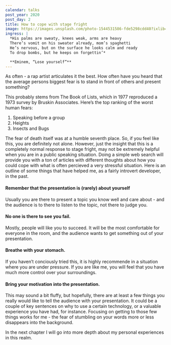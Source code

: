 ```yaml
---
calendar: talks
post_year: 2020
post_day: 2
title: How to cope with stage fright
image: https://images.unsplash.com/photo-1544531586-fde5298cdd40?ixlib=rb-1.2.1&ixid=MXwxMjA3fDB8MHxwaG90by1wYWdlfHx8fGVufDB8fHw%3D&auto=format&fit=crop&w=2100&q=80
ingress: |
  *His palms are sweaty, knees weak, arms are heavy
  There’s vomit on his sweater already, mom’s spaghetti
  He’s nervous, but on the surface he looks calm and ready
  To drop bombs, but he keeps on forgettin’*

  **Eminem, “Lose yourself”**
---
```

As often - a rap artist articulates it the best.
How often have you heard that the average persons biggest fear is to stand in front of others and present something?

This probably stems from The Book of Lists, which in 1977 reproduced a 1973 survey by Bruskin Associates. Here’s the top ranking of the worst human fears: 
1. Speaking before a group 
2. Heights 
3. Insects and Bugs 

The fear of death itself was at a humble seventh place. So, if you feel like this, you are definitely not alone. However, just the insight that this is a completely normal response to stage fright, may not be extremely helpful when you are in a public speaking situation. Doing a simple web search will provide you with a ton of articles with different thoughts about how you could cope with what is often percieved a very stressful situation. Here is an outline of some things that have helped me, as a fairly introvert developer, in the past.

#### Remember that the presentation is (rarely) about yourself
Usually you are there to present a topic you know well and care about - and the audience is to there to listen to the topic, not there to judge you.

#### No one is there to see you fail. 
Mostly, people will like you to succeed. It will be the most comfortable for everyone in the room, and the audience wants to get something out of your presentation.

#### Breathe with your stomach. 
If you haven’t conciously tried this, it is highly recommende in a situation where you are under pressure. If you are like me, you will feel that you have much more control over your surroundings.

#### Bring your motivation into the presentation.
This may sound a bit fluffy, but hopefully, there are at least a few things you really would like to tell the audience with your presentation. It could be a couple of key sentences on why to use a certain technology, or a valuable experience you have had, for instance. Focusing on getting to those few things works for me - the fear of stumbling on your words more or less disappears into the background.

In the next chapter I will go into more depth about my personal experiences in this realm.

 






